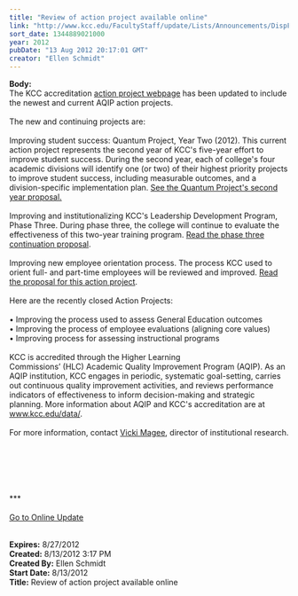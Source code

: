 ```yaml
---
title: "Review of action project available online"
link: "http://www.kcc.edu/FacultyStaff/update/Lists/Announcements/DispForm.aspx?ID=777"
sort_date: 1344889021000
year: 2012
pubDate: "13 Aug 2012 20:17:01 GMT"
creator: "Ellen Schmidt"
---
```


<div><b>Body:</b> <div class="ExternalClass9BB0271246654383877FD10302ACDAB3"><div>
<div>The KCC accreditation <a href="/community/collegeinfo/oir/accreditation/pages/aqipactionprojects.aspx">action project webpage</a> has been updated to include the newest and current AQIP action projects.</div>
<div><br />The new and continuing projects are:  </div>
<div><br />Improving student success: Quantum Project, Year Two (2012). This current action project represents the second year of KCC's five-year effort to improve student success. During the second year, each of college's four academic divisions will identify one (or two) of their highest priority projects to improve student success, including measurable outcomes, and a division-specific implementation plan. <a href="/Community/Collegeinfo/ie/aqip/Documents/Action_Project_QP_Yr_Two_2012.pdf">See the Quantum Project's second year proposal.</a></div>
<div><br />Improving and institutionalizing KCC's Leadership Development Program, Phase Three. During phase three, the college will continue to evaluate the effectiveness of this two-year training program. <a href="/Community/Collegeinfo/ie/aqip/Documents/Action_Project_LDP_Continue_2012.pdf">Read the phase three continuation proposal</a>.</div>
<div> </div>
<div>Improving new employee orientation process. The process KCC used to orient full- and part-time employees will be reviewed and improved. <a href="/Community/Collegeinfo/ie/aqip/Documents/Action%20Project_New_Employee_Orient_Proposal_2012.pdf">Read the proposal for this action project</a>.</div>
<div><br />Here are the recently closed Action Projects:</div>
<div><br />• Improving the process used to assess General Education outcomes </div>
<div>• Improving the process of employee evaluations (aligning core values) <br />• Improving process for assessing instructional programs </div>
<div> </div>
<div>KCC is accredited through the Higher Learning </div>
<div>Commissions’ (HLC) Academic Quality Improvement Program (AQIP). As an AQIP institution, KCC engages in periodic, systematic goal-setting, carries out continuous quality improvement activities, and reviews performance indicators of effectiveness to inform decision-making and strategic planning. More information about AQIP and KCC's accreditation are at <a href="/data">www.kcc.edu/data/</a>.</div>
<div><br />For more information, contact <a href="mailto:vmagee@kcc.edu">Vicki Magee</a>, director of institutional research.</div>
<div> </div>
<div> </div>
<div>
<div> </div>
<div> </div>
<div> </div>
<div> </div>
<div>
<div><span style="white-space:nowrap" class="baec5a81-e4d6-4674-97f3-e9220f0136c1">***</span></div>
<div><span style="white-space:nowrap" class="baec5a81-e4d6-4674-97f3-e9220f0136c1"></span> </div>
<div><span style="white-space:nowrap" class="baec5a81-e4d6-4674-97f3-e9220f0136c1"><a href="/FacultyStaff/update/Pages/dailyupdate.aspx">Go to Online Update</a></span><span style="white-space:nowrap" class="baec5a81-e4d6-4674-97f3-e9220f0136c1"></span></div>
<div><span style="white-space:nowrap" class="baec5a81-e4d6-4674-97f3-e9220f0136c1"></span><font size="2"></font><font size="2"> </div>
<div><br /></div></font></div></div></div></div></div>
<div><b>Expires:</b> 8/27/2012</div>
<div><b>Created:</b> 8/13/2012 3:17 PM</div>
<div><b>Created By:</b> Ellen Schmidt</div>
<div><b>Start Date:</b> 8/13/2012</div>
<div><b>Title:</b> Review of action project available online</div>
